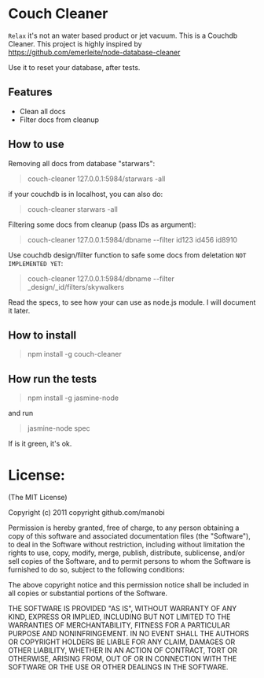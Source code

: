 # Couch Cleaner
`Relax` it's not an water based product or jet vacuum. This is a Couchdb Cleaner.
This project is highly inspired by https://github.com/emerleite/node-database-cleaner

Use it to reset your database, after tests.
## Features
* Clean all docs
* Filter docs from cleanup

## How to use
Removing all docs from database "starwars":


> couch-cleaner 127.0.0.1:5984/starwars -all

if your couchdb is in localhost, you can also do:


> couch-cleaner starwars -all

Filtering some docs from cleanup (pass IDs as argument):


> couch-cleaner 127.0.0.1:5984/dbname --filter id123 id456 id8910



Use couchdb design/filter function to safe some docs from deletation `NOT IMPLEMENTED YET`:


> couch-cleaner 127.0.0.1:5984/dbname --filter _design/_id/filters/skywalkers

Read the specs, to see how your can use as node.js module. I will document it later.

## How to install 
> npm install -g couch-cleaner


## How run the tests
> npm install -g jasmine-node

and run

> jasmine-node spec

If is it green, it's ok.


# License:
(The MIT License)

Copyright (c) 2011 copyright github.com/manobi

Permission is hereby granted, free of charge, to any person obtaining a copy of this software and associated documentation files (the "Software"), to deal in the Software without restriction, including without limitation the rights to use, copy, modify, merge, publish, distribute, sublicense, and/or sell copies of the Software, and to permit persons to whom the Software is furnished to do so, subject to the following conditions:

The above copyright notice and this permission notice shall be included in all copies or substantial portions of the Software.

THE SOFTWARE IS PROVIDED "AS IS", WITHOUT WARRANTY OF ANY KIND, EXPRESS OR IMPLIED, INCLUDING BUT NOT LIMITED TO THE WARRANTIES OF MERCHANTABILITY, FITNESS FOR A PARTICULAR PURPOSE AND NONINFRINGEMENT. IN NO EVENT SHALL THE AUTHORS OR COPYRIGHT HOLDERS BE LIABLE FOR ANY CLAIM, DAMAGES OR OTHER LIABILITY, WHETHER IN AN ACTION OF CONTRACT, TORT OR OTHERWISE, ARISING FROM, OUT OF OR IN CONNECTION WITH THE SOFTWARE OR THE USE OR OTHER DEALINGS IN THE SOFTWARE.